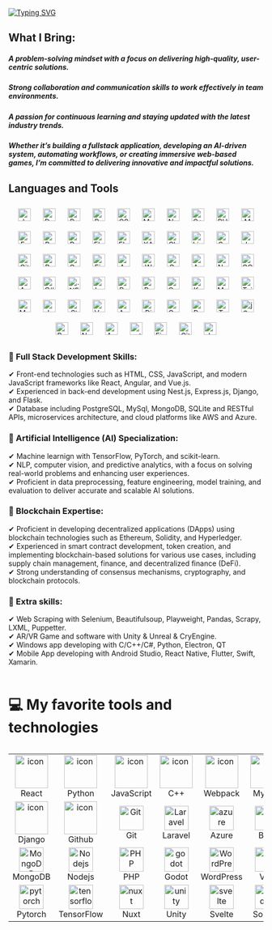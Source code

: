 [![Typing
SVG](https://readme-typing-svg.demolab.com?font=Fira+Code&weight=500&size=40&duration=3000&pause=1000&center=true&width=800&height=100&lines=Seasoned+Fullstack+developer;Talented+AI+Engineer;Ideal+Automation+Assistant;Web-based+Game+developer)](https://git.io/typing-svg)

## What I Bring:
##### A problem-solving mindset with a focus on delivering high-quality, user-centric solutions.
##### Strong collaboration and communication skills to work effectively in team environments.
##### A passion for continuous learning and staying updated with the latest industry trends.
##### Whether it’s building a fullstack application, developing an AI-driven system, automating workflows, or creating immersive web-based games, I’m committed to delivering innovative and impactful solutions.

## Languages and Tools
<div align="center">
  <a href="https://www.javascript.com/" target="_blank"><img style="margin: 10px"
      src="https://profilinator.rishav.dev/skills-assets/javascript-original.svg" alt="JavaScript" height="25" /></a>
  <a href="https://www.docker.com/" target="_blank"><img style="margin: 10px"
      src="https://profilinator.rishav.dev/skills-assets/docker-original-wordmark.svg" alt="Docker" height="25" /></a>
  <a href="https://www.python.org/" target="_blank"><img style="margin: 10px"
      src="https://profilinator.rishav.dev/skills-assets/python-original.svg" alt="Python" height="25" /></a>
  <a href="https://reactjs.org/" target="_blank"><img style="margin: 10px"
      src="https://profilinator.rishav.dev/skills-assets/react-original-wordmark.svg" alt="React" height="25" /></a>
  <a href="https://www.w3schools.com/css/" target="_blank"><img style="margin: 10px"
      src="https://profilinator.rishav.dev/skills-assets/css3-original-wordmark.svg" alt="CSS3" height="25" /></a>
  <a href="https://www.mysql.com/" target="_blank"><img style="margin: 10px"
      src="https://profilinator.rishav.dev/skills-assets/mysql-original-wordmark.svg" alt="MySQL" height="25" /></a>
  <a href="https://www.nginx.com/" target="_blank"><img style="margin: 10px"
      src="https://profilinator.rishav.dev/skills-assets/nginx-original.svg" alt="Nginx" height="25" /></a>
  <a href="https://www.cplusplus.com/" target="_blank"><img style="margin: 10px"
      src="https://profilinator.rishav.dev/skills-assets/cplusplus-original.svg" alt="C++" height="25" /></a>
  <a href="https://www.php.net/" target="_blank"><img style="margin: 10px"
      src="https://profilinator.rishav.dev/skills-assets/php-original.svg" alt="PHP" height="25" /></a>
  <a href="https://www.mongodb.com/" target="_blank"><img style="margin: 10px"
      src="https://profilinator.rishav.dev/skills-assets/mongodb-original-wordmark.svg" alt="MongoDB" height="25" /></a>
  <a href="https://expressjs.com/" target="_blank"><img style="margin: 10px"
      src="https://profilinator.rishav.dev/skills-assets/express-original-wordmark.svg" alt="Express.js"
      height="25" /></a>
  <a href="https://www.gnu.org/software/bash/" target="_blank"><img style="margin: 10px"
      src="https://profilinator.rishav.dev/skills-assets/gnu_bash-icon.svg" alt="Bash" height="25" /></a>
  <a href="https://www.raspberrypi.org/" target="_blank"><img style="margin: 10px"
      src="https://profilinator.rishav.dev/skills-assets/raspberrypi.png" alt="Raspberry Pi" height="25" /></a>
  <a href="https://www.elastic.co/" target="_blank"><img style="margin: 10px"
      src="https://profilinator.rishav.dev/skills-assets/elasticsearch.png" alt="Elastic Search" height="25" /></a>
  <a href="https://flask.palletsprojects.com/" target="_blank"><img style="margin: 10px"
      src="https://profilinator.rishav.dev/skills-assets/flask.png" alt="Flask" height="25" /></a>
  <a href="https://www.apachefriends.org/" target="_blank"><img style="margin: 10px"
      src="https://profilinator.rishav.dev/skills-assets/xampp.png" alt="XAMPP" height="25" /></a>
  <a href="https://www.chartjs.org/" target="_blank"><img style="margin: 10px"
      src="https://profilinator.rishav.dev/skills-assets/logo-title.svg" alt="Chart.js" height="25" /></a>
  <a href="https://www.linux.org/" target="_blank"><img style="margin: 10px"
      src="https://profilinator.rishav.dev/skills-assets/linux-original.svg" alt="Linux" height="25" /></a>
  <a href="https://sass-lang.com/" target="_blank"><img style="margin: 10px"
      src="https://profilinator.rishav.dev/skills-assets/sass-original.svg" alt="Sass" height="25" /></a>
  <a href="https://www.jenkins.io/" target="_blank"><img style="margin: 10px"
      src="https://profilinator.rishav.dev/skills-assets/jenkins-icon.svg" alt="Jenkins" height="25" /></a>
  <a href="https://github.com/" target="_blank"><img style="margin: 10px"
      src="https://profilinator.rishav.dev/skills-assets/git-scm-icon.svg" alt="Git" height="25" /></a>
  <a href="https://www.rabbitmq.com/" target="_blank"><img style="margin: 10px"
      src="https://profilinator.rishav.dev/skills-assets/rabbitmq-icon.svg" alt="RabbitMQ" height="25" /></a>
  <a href="https://www.gatsbyjs.com/" target="_blank"><img style="margin: 10px"
      src="https://profilinator.rishav.dev/skills-assets/gatsby.png" alt="Gatsby" height="25" /></a>
  <a href="https://firebase.google.com/" target="_blank"><img style="margin: 10px"
      src="https://profilinator.rishav.dev/skills-assets/firebase.png" alt="Firebase" height="25" /></a>
  <a href="https://www.arduino.cc/" target="_blank"><img style="margin: 10px"
      src="https://profilinator.rishav.dev/skills-assets/arduino.png" alt="Arduino" height="25" /></a>
  <a href="https://wordpress.com/" target="_blank"><img style="margin: 10px"
      src="https://profilinator.rishav.dev/skills-assets/wordpress.png" alt="WordPress" height="25" /></a>
  <a href="https://graphql.org/" target="_blank"><img style="margin: 10px"
      src="https://profilinator.rishav.dev/skills-assets/graphql.png" alt="GraphQL" height="25" /></a>
  <a href="https://www.ansible.com/" target="_blank"><img style="margin: 10px"
      src="https://profilinator.rishav.dev/skills-assets/ansible.png" alt="Ansible" height="25" /></a>
  <a href="https://nodejs.org/" target="_blank"><img style="margin: 10px"
      src="https://profilinator.rishav.dev/skills-assets/nodejs-original-wordmark.svg" alt="Node.js" height="25" /></a>
  <a href="https://cloud.google.com/" target="_blank"><img style="margin: 10px"
      src="https://profilinator.rishav.dev/skills-assets/google_cloud-icon.svg" alt="GCP" height="25" /></a>
  <a href="https://angular.io/" target="_blank"><img style="margin: 10px"
      src="https://profilinator.rishav.dev/skills-assets/angularjs-original.svg" alt="Angular" height="25" /></a>
  <a href="https://docs.microsoft.com/en-us/dotnet/csharp/" target="_blank"><img style="margin: 10px"
      src="https://profilinator.rishav.dev/skills-assets/csharp-original.svg" alt="C#" height="25" /></a>
  <a href="https://dotnet.microsoft.com/download/dotnet-framework" target="_blank"><img style="margin: 10px"
      src="https://profilinator.rishav.dev/skills-assets/dot-net-original-wordmark.svg" alt=".NET" height="25" /></a>
  <a href="https://laravel.com/" target="_blank"><img style="margin: 10px"
      src="https://profilinator.rishav.dev/skills-assets/laravel-plain-wordmark.svg" alt="Laravel" height="25" /></a>
  <a href="https://redis.io/" target="_blank"><img style="margin: 10px"
      src="https://profilinator.rishav.dev/skills-assets/redis-original-wordmark.svg" alt="Redis" height="25" /></a>
  <a href="https://redux.js.org/" target="_blank"><img style="margin: 10px"
      src="https://profilinator.rishav.dev/skills-assets/redux-original.svg" alt="Redux" height="25" /></a>
  <a href="https://opencv.org/" target="_blank"><img style="margin: 10px"
      src="https://profilinator.rishav.dev/skills-assets/opencv-icon.svg" alt="OpenCV" height="25" /></a>
  <a href="https://keras.io/" target="_blank"><img style="margin: 10px"
      src="https://profilinator.rishav.dev/skills-assets/keras.png" alt="Keras" height="25" /></a>
  <a href="https://mariadb.org/" target="_blank"><img style="margin: 10px"
      src="https://profilinator.rishav.dev/skills-assets/mariadb.png" alt="Maria DB" height="25" /></a>
  <a href="https://www.tailwindcss.com/" target="_blank"><img style="margin: 10px"
      src="https://profilinator.rishav.dev/skills-assets/tailwindcss.svg" alt="Tailwind CSS" height="25" /></a>
  <a href="https://mui.com/" target="_blank"><img style="margin: 10px"
      src="https://profilinator.rishav.dev/skills-assets/mui.png" alt="Material UI" height="25" /></a>
  <a href="https://www.java.com/" target="_blank"><img style="margin: 10px"
      src="https://profilinator.rishav.dev/skills-assets/java-original-wordmark.svg" alt="Java" height="25" /></a>
  <a href="https://styled-components.com/" target="_blank"><img style="margin: 10px"
      src="https://profilinator.rishav.dev/skills-assets/styled-components.png" alt="Styled Components"
      height="25" /></a>
  <a href="https://vuejs.org/" target="_blank"><img style="margin: 10px"
      src="https://profilinator.rishav.dev/skills-assets/vuejs-original-wordmark.svg" alt="Vue.js" height="25" /></a>
  <a href="https://www.android.com/intl/en_in/" target="_blank"><img style="margin: 10px"
      src="https://profilinator.rishav.dev/skills-assets/android-original-wordmark.svg" alt="Android" height="25" /></a>
  <a href="https://www.djangoproject.com/" target="_blank"><img style="margin: 10px"
      src="https://profilinator.rishav.dev/skills-assets/django-original.svg" alt="Django" height="25" /></a>
  <a href="https://codeigniter.com/" target="_blank"><img style="margin: 10px"
      src="https://profilinator.rishav.dev/skills-assets/codeigniter.svg" alt="CodeIgniter" height="25" /></a>
  <a href="https://www.postgresql.org/" target="_blank"><img style="margin: 10px"
      src="https://profilinator.rishav.dev/skills-assets/postgresql-original-wordmark.svg" alt="PostgreSQL"
      height="25" /></a>
  <a href="https://www.tensorflow.org/" target="_blank"><img style="margin: 10px"
      src="https://profilinator.rishav.dev/skills-assets/tensorflow-icon.svg" alt="TensorFlow" height="25" /></a>
  <a href="https://jquery.com/" target="_blank"><img style="margin: 10px"
      src="https://profilinator.rishav.dev/skills-assets/jquery.png" alt="jQuery" height="25" /></a>
  <a href="https://docs.microsoft.com/en-us/powershell/" target="_blank"><img style="margin: 10px"
      src="https://profilinator.rishav.dev/skills-assets/powershell.png" alt="PowerShell" height="25" /></a>
  <a href="https://nextjs.org/" target="_blank"><img style="margin: 10px"
      src="https://profilinator.rishav.dev/skills-assets/nextjs.png" alt="NextJS" height="25" /></a>
  <a href="https://azure.microsoft.com/en-in/" target="_blank"><img style="margin: 10px"
      src="https://profilinator.rishav.dev/skills-assets/microsoft_azure-icon.svg" alt="Azure" height="25" /></a>
  <a href="https://pytorch.org/" target="_blank"><img style="margin: 10px"
      src="https://profilinator.rishav.dev/skills-assets/pytorch-icon.svg" alt="pytorch" height="25" /></a>
  <a href="https://www.figma.com/" target="_blank"><img style="margin: 10px"
      src="https://profilinator.rishav.dev/skills-assets/figma-icon.svg" alt="Figma" height="25" /></a>
  <a href="https://about.gitlab.com/" target="_blank"><img style="margin: 10px"
      src="https://profilinator.rishav.dev/skills-assets/gitlab.svg" alt="GitLab" height="25" /></a>
  <a href="https://www.jestjs.io/" target="_blank"><img style="margin: 10px"
      src="https://profilinator.rishav.dev/skills-assets/jest.svg" alt="Jest" height="25" /></a>
</div>


<div>
  <h3>🚩 Full Stack Development Skills:</h3>
  ✔ Front-end technologies such as HTML, CSS, JavaScript, and modern JavaScript frameworks like React, Angular, and
  Vue.js.<br>
  ✔ Experienced in back-end development using Nest.js, Express.js, Django, and Flask.<br>
  ✔ Database including PostgreSQL, MySql, MongoDB, SQLite and RESTful APIs, microservices architecture, and cloud
  platforms like AWS and Azure.<br>
  <h3>🚩 Artificial Intelligence (AI) Specialization:</h3>
  ✔ Machine learnign with TensorFlow, PyTorch, and scikit-learn.<br>
  ✔ NLP, computer vision, and predictive analytics, with a focus on solving real-world problems and enhancing user
  experiences.<br>
  ✔ Proficient in data preprocessing, feature engineering, model training, and evaluation to deliver accurate and
  scalable AI solutions.<br>
  <h3>🚩 Blockchain Expertise:</h3>
  ✔ Proficient in developing decentralized applications (DApps) using blockchain technologies such as Ethereum,
  Solidity, and Hyperledger.<br>
  ✔ Experienced in smart contract development, token creation, and implementing blockchain-based solutions for various
  use cases, including supply chain management, finance, and decentralized finance (DeFi).<br>
  ✔ Strong understanding of consensus mechanisms, cryptography, and blockchain protocols.<br>
  <h3>🚩 Extra skills:</h3>
  ✔ Web Scraping with Selenium, Beautifulsoup, Playweight, Pandas, Scrapy, LXML, Puppetter.<br>
  ✔ AR/VR Game and software with Unity & Unreal & CryEngine.<br>
  ✔ Windows app developing with C/C++/C#, Python, Electron, QT<br>
  ✔ Mobile App developing with Android Studio, React Native, Flutter, Swift, Xamarin.<br>

</div>

<br />

# 💻 My favorite tools and technologies

<div style="display: flex; align-items: flex-start; align: center">
  <table align="center">
    <tr>
      <td align="center" width="96">
        <img src="https://techstack-generator.vercel.app/react-icon.svg" alt="icon" width="65" height="65" />
        <br>React
      </td>
      <td align="center" width="96">
        <a href="#macropower-tech">
          <img src="https://techstack-generator.vercel.app/python-icon.svg" alt="icon" width="65" height="65" />
        </a>
        <br>Python
      </td>
      <td align="center" width="96">
        <img src="https://techstack-generator.vercel.app/js-icon.svg" alt="icon" width="65" height="65" />
        <br>JavaScript
      </td>
      <td align="center" width="96">
        <img src="https://techstack-generator.vercel.app/cpp-icon.svg" alt="icon" width="65" height="65" />
        <br>C++
      </td>
      <td align="center" width="96">
        <img src="https://techstack-generator.vercel.app/webpack-icon.svg" alt="icon" width="65" height="65" />
        <br>Webpack
      </td>
      <td align="center" width="96">
        <img src="https://techstack-generator.vercel.app/mysql-icon.svg" alt="icon" width="65" height="65" />
        <br>MySQL
      </td>
      <td align="center" width="96">
        <img src="https://techstack-generator.vercel.app/ts-icon.svg" alt="icon" width="65" height="65" />
        <br>TypeScript
      </td>
      <td align="center" width="96">
        <img src="https://techstack-generator.vercel.app/aws-icon.svg" alt="icon" width="65" height="65" />
        <br>AWS
      </td>
      <td align="center" width="96">
        <img src="https://techstack-generator.vercel.app/csharp-icon.svg" alt="icon" width="65" height="65" />
        <br>C#
      </td>
    </tr>
    <tr>
      <td align="center" width="96">
        <img src="https://techstack-generator.vercel.app/django-icon.svg" alt="icon" width="65" height="65" />
        <br>Django
      <td align="center" width="96">
        <img src="https://techstack-generator.vercel.app/github-icon.svg" alt="icon" width="65" height="65" />
        <br>Github
      </td>
      <td align="center" width="96">
        <img src="https://user-images.githubusercontent.com/25181517/192108372-f71d70ac-7ae6-4c0d-8395-51d8870c2ef0.png"
          width="48" height="48" alt="Git" />
        <br>Git
      </td>
      <td align="center" width="96">
        <img src="https://skillicons.dev/icons?i=laravel" width="48" height="48" alt="Laravel" />
        <br>Laravel
      </td>
      <td align="center" width="96">
        <img src="https://skillicons.dev/icons?i=azure" width="48" height="48" alt="azure" />
        <br>Azure
      </td>
      <td align="center" width="96">
        <img src="https://skillicons.dev/icons?i=bots" width="48" height="48" alt="bots" />
        <br>Bots
      </td>
      <td align="center" width="96">
        <img src="https://skillicons.dev/icons?i=docker" width="48" height="48" alt="docker" />
        <br>Docker
      </td>
      <td align="center" width="96">
        <img src="https://skillicons.dev/icons?i=tailwind" width="48" height="48" alt="tailwind" />
        <br>Tailwind
      </td>
      <td align="center" width="96">
        <img src="https://skillicons.dev/icons?i=electron" width="48" height="48" alt="electron" />
        <br>Electron
      </td>
    </tr>
    <tr>
      <td align="center" width="96">
        <img src="https://skillicons.dev/icons?i=mongodb" width="48" height="48" alt="MongoDB" />
        <br>MongoDB
      </td>
      <td align="center" width="96">
        <img src="https://skillicons.dev/icons?i=nodejs" width="48" height="48" alt="Nodejs" />
        <br>Nodejs
      </td>
      </td>
      <td align="center" width="96">
        <img src="https://skillicons.dev/icons?i=php" width="48" height="48" alt="PHP" />
        <br>PHP
      </td>
      <td align="center" width="96">
        <img src="https://skillicons.dev/icons?i=godot" width="48" height="48" alt="godot" />
        <br>Godot
      </td>
      <td align="center" width="96">
        <img src="https://skillicons.dev/icons?i=wordpress" width="48" height="48" alt="WordPress" />
        <br>WordPress
      </td>
      <td align="center" width="96">
        <img src="https://skillicons.dev/icons?i=vue" width="48" height="48" alt="Vue" />
        <br>Vue
      </td>
      <td align="center" width="96">
        <img src="https://skillicons.dev/icons?i=sass" width="48" height="48" alt="Sass" />
        <br>Sass
      </td>
      <td align="center" width="96">
        <img src="https://skillicons.dev/icons?i=graphql" width="48" height="48" alt="MySQL" />
        <br>GraphQL
      </td>
      <td align="center" width="96">
        <img src="https://skillicons.dev/icons?i=postgres" width="48" height="48" alt="PostgreSQL" />
        <br>PostgreSQL
      </td>
    </tr>
    <tr>
      <td align="center" width="96">
        <img src="https://skillicons.dev/icons?i=pytorch" width="48" height="48" alt="pytorch" />
        <br>Pytorch
      </td>
      <td align="center" width="96">
        <img src="https://skillicons.dev/icons?i=tensorflow" width="48" height="48" alt="tensorflow" />
        <br>TensorFlow
      </td>
      </td>
      <td align="center" width="96">
        <img src="https://skillicons.dev/icons?i=nuxt" width="48" height="48" alt="nuxt" />
        <br>Nuxt
      </td>
      <td align="center" width="96">
        <img src="https://skillicons.dev/icons?i=unity" width="48" height="48" alt="unity" />
        <br>Unity
      </td>
      <td align="center" width="96">
        <img src="https://skillicons.dev/icons?i=svelte" width="48" height="48" alt="svelte" />
        <br>Svelte
      </td>
      <td align="center" width="96">
        <img src="https://skillicons.dev/icons?i=solidity" width="48" height="48" alt="solidity" />
        <br>Solidity
      </td>
      <td align="center" width="96">
        <img src="https://skillicons.dev/icons?i=rust" width="48" height="48" alt="rust" />
        <br>Rust
      </td>
      <td align="center" width="96">
        <!--         <img src="https://skillicons.dev/icons?i=graphql" width="48" height="48" alt="MySQL" />
      <br>GraphQL -->
      </td>
      <td align="center" width="96">
        <!--         <img src="https://skillicons.dev/icons?i=postgres" width="48" height="48" alt="PostgreSQL" />
      <br>PostgreSQL -->
      </td>
    </tr>
  </table>
  <br><br>
